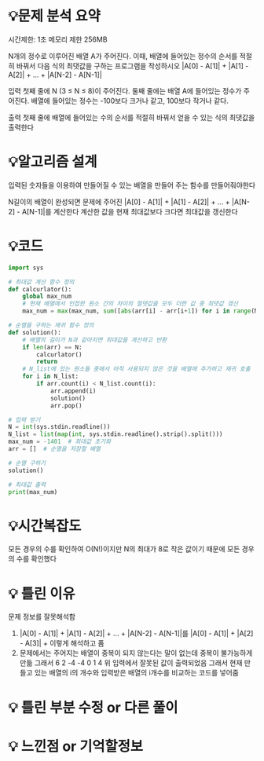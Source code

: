 # 💡**문제 분석 요약**

시간제한: 1초
메모리 제한 256MB

N개의 정수로 이루어진 배열 A가 주어진다. 이때, 배열에 들어있는 정수의 순서를 적절히 바꿔서 다음 식의 최댓값을 구하는 프로그램을 작성하시오
|A[0] - A[1]| + |A[1] - A[2]| + ... + |A[N-2] - A[N-1]|

입력
첫째 줄에 N (3 ≤ N ≤ 8)이 주어진다. 둘째 줄에는 배열 A에 들어있는 정수가 주어진다. 배열에 들어있는 정수는 -100보다 크거나 같고, 100보다 작거나 같다.

출력
첫째 줄에 배열에 들어있는 수의 순서를 적절히 바꿔서 얻을 수 있는 식의 최댓값을 출력한다

# 💡**알고리즘 설계**
입력된 숫자들을 이용하여 만들어질 수 있는 배열을 만들어 주는 함수를 만들어줘야한다

N길이의 배열이 완성되면 문제에 주어진 |A[0] - A[1]| + |A[1] - A[2]| + ... + |A[N-2] - A[N-1]|를 계산한다
계산한 값을 현재 최대값보다 크다면 최대값을 갱신한다

# 💡코드

```python
import sys

# 최대값 계산 함수 정의
def calcurlator():
    global max_num
    # 현재 배열에서 인접한 원소 간의 차이의 절댓값을 모두 더한 값 중 최댓값 갱신
    max_num = max(max_num, sum([abs(arr[i] - arr[i+1]) for i in range(N-1)]))

# 순열을 구하는 재귀 함수 정의
def solution():
    # 배열의 길이가 N과 같아지면 최대값을 계산하고 반환
    if len(arr) == N:
        calcurlator()
        return
    # N_list에 있는 원소들 중에서 아직 사용되지 않은 것을 배열에 추가하고 재귀 호출
    for i in N_list:
        if arr.count(i) < N_list.count(i):
            arr.append(i)
            solution()
            arr.pop()

# 입력 받기
N = int(sys.stdin.readline())
N_list = list(map(int, sys.stdin.readline().strip().split()))
max_num = -1401  # 최대값 초기화
arr = []  # 순열을 저장할 배열

# 순열 구하기
solution()

# 최대값 출력
print(max_num)

```

# 💡시간복잡도

모든 경우의 수를 확인하여 O(N!)이지만 N의 최대가 8로 작은 값이기 때문에 모든 경우의 수를 확인했다

# 💡 틀린 이유

문제 정보를 잘못해석함
1. |A[0] - A[1]| + |A[1] - A[2]| + ... + |A[N-2] - A[N-1]|를 |A[0] - A[1]| + |A[2] - A[3]| + 이렇게 해석하고 품
2. 문제에서는 주어지는 배열이 중복이 되지 않는다는 말이 없는데 중복이 불가능하게 만듦 
그래서 
6
2 -4 -4 0 1 4
위 입력에서 잘못된 값이 출력되었음 그래서 현재 만들고 있는 배열의 i의 개수와 입력받은 배열의 i개수를 비교하는 코드를 넣어줌

# 💡 틀린 부분 수정 or 다른 풀이



# 💡 느낀점 or 기억할정보


